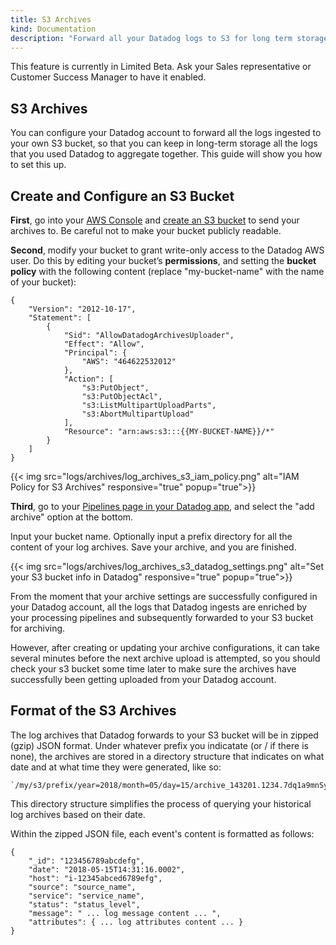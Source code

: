 ```yaml
---
title: S3 Archives
kind: Documentation
description: "Forward all your Datadog logs to S3 for long term storage."
---
```


<div class="alert alert-warning">
This feature is currently in Limited Beta. Ask your Sales representative or Customer Success Manager to have it enabled.
</div>


## S3 Archives

You can configure your Datadog account to forward all the logs ingested to your own S3 bucket, so that you can keep in long-term storage all the logs that you used Datadog to aggregate together. This guide will show you how to set this up. 
 

## Create and Configure an S3 Bucket

**First**, go into your [AWS Console](https://s3.console.aws.amazon.com/s3/) and [create an S3 bucket](https://docs.aws.amazon.com/AmazonS3/latest/user-guide/create-bucket.html) to send your archives to. Be careful not to make your bucket publicly readable. 

**Second**, modify your bucket to grant write-only access to the Datadog AWS user. Do this by editing your bucket’s **permissions**, and setting the **bucket policy** with the following content (replace "my-bucket-name" with the name of your bucket):

```
{
    "Version": "2012-10-17",
    "Statement": [
        {
            "Sid": "AllowDatadogArchivesUploader",
            "Effect": "Allow",
            "Principal": {
                "AWS": "464622532012"
            },
            "Action": [
                "s3:PutObject",
                "s3:PutObjectAcl",
                "s3:ListMultipartUploadParts",
                "s3:AbortMultipartUpload"
            ],
            "Resource": "arn:aws:s3:::{{MY-BUCKET-NAME}}/*"
        }
    ]
}
```

{{< img src="logs/archives/log_archives_s3_iam_policy.png" alt="IAM Policy for S3 Archives" responsive="true" popup="true">}}

**Third**, go to your [Pipelines page in your Datadog app](https://app.datadoghq.com/logs/pipelines), and select the "add archive" option at the bottom.

Input your bucket name. Optionally input a prefix directory for all the content of your log archives. Save your archive, and you are finished. 

{{< img src="logs/archives/log_archives_s3_datadog_settings.png" alt="Set your S3 bucket info in Datadog" responsive="true" popup="true">}}

From the moment that your archive settings are successfully configured in your Datadog account, all the logs that Datadog ingests are enriched by your processing pipelines and subsequently forwarded to your S3 bucket for archiving.

However, after creating or updating your archive configurations, it can take several minutes before the next archive upload is attempted, so you should check your s3 bucket some time later to make sure the archives have successfully been getting uploaded from your Datadog account. 


## Format of the S3 Archives

The log archives that Datadog forwards to your S3 bucket will be in zipped (gzip) JSON format. Under whatever prefix you indicatate (or / if there is none), the archives are stored in a directory structure that indicates on what date and at what time they were generated, like so:

    `/my/s3/prefix/year=2018/month=05/day=15/archive_143201.1234.7dq1a9mnSya3bFotoErfxl.json.gz`

This directory structure simplifies the process of querying your historical log archives based on their date. 

Within the zipped JSON file, each event's content is formatted as follows:

```
{
    "_id": "123456789abcdefg",
    "date": "2018-05-15T14:31:16.0002",
    "host": "i-12345abced6789efg",
    "source": "source_name",
    "service": "service_name",
    "status": "status_level",
    "message": " ... log message content ... ",
    "attributes": { ... log attributes content ... }
}
```
